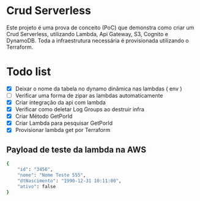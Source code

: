 # Crud Serverless

Este projeto é uma prova de conceito (PoC) que demonstra como criar um Crud Serverless, utilizando Lambda, Api Gateway, S3, Cognito e DynamoDB. Toda a infraestrutura necessária é provisionada utilizando o Terraform.

# Todo list
- [x] Deixar o nome da tabela no dynamo dinâmica nas lambdas ( env )
- [ ] Verificar uma forma de zipar as lambdas automaticamente
- [x] Criar integração da api com lambda
- [x] Verificar como deletar Log Groups ao destruir infra
- [x] Criar Método GetPorId
- [x] Criar Lambda para pesquisar GetPorId
- [x] Provisionar lambda get por Terraform

## Payload de teste da lambda na AWS

```bash
{
    "id": "3456",
    "nome": "Nome Teste 555",
    "dtNascimento": "1990-12-31 10:11:00",
    "ativo": false
}
```
